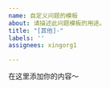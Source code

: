 ```yaml
---
name: 自定义问题的模板
about: 请描述此问题模板的用途。
title: "[其他]-"
labels: ''
assignees: xingorg1

---
```


在这里添加你的内容～
